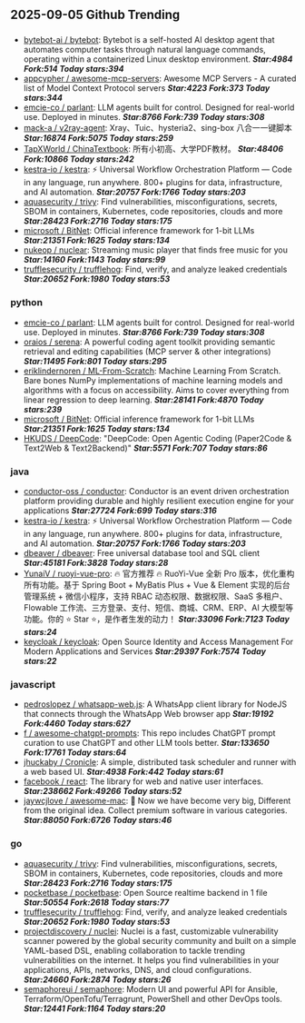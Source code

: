 ## 2025-09-05 Github Trending

### 
* [bytebot-ai / bytebot](https://github.com/bytebot-ai/bytebot): Bytebot is a self-hosted AI desktop agent that automates computer tasks through natural language commands, operating within a containerized Linux desktop environment. ***Star:4984 Fork:514 Today stars:394***
* [appcypher / awesome-mcp-servers](https://github.com/appcypher/awesome-mcp-servers): Awesome MCP Servers - A curated list of Model Context Protocol servers ***Star:4223 Fork:373 Today stars:344***
* [emcie-co / parlant](https://github.com/emcie-co/parlant): LLM agents built for control. Designed for real-world use. Deployed in minutes. ***Star:8766 Fork:739 Today stars:308***
* [mack-a / v2ray-agent](https://github.com/mack-a/v2ray-agent): Xray、Tuic、hysteria2、sing-box 八合一一键脚本 ***Star:16874 Fork:5075 Today stars:259***
* [TapXWorld / ChinaTextbook](https://github.com/TapXWorld/ChinaTextbook): 所有小初高、大学PDF教材。 ***Star:48406 Fork:10866 Today stars:242***
* [kestra-io / kestra](https://github.com/kestra-io/kestra): ⚡ Universal Workflow Orchestration Platform — Code in any language, run anywhere. 800+ plugins for data, infrastructure, and AI automation. ***Star:20757 Fork:1766 Today stars:203***
* [aquasecurity / trivy](https://github.com/aquasecurity/trivy): Find vulnerabilities, misconfigurations, secrets, SBOM in containers, Kubernetes, code repositories, clouds and more ***Star:28423 Fork:2716 Today stars:175***
* [microsoft / BitNet](https://github.com/microsoft/BitNet): Official inference framework for 1-bit LLMs ***Star:21351 Fork:1625 Today stars:134***
* [nukeop / nuclear](https://github.com/nukeop/nuclear): Streaming music player that finds free music for you ***Star:14160 Fork:1143 Today stars:99***
* [trufflesecurity / trufflehog](https://github.com/trufflesecurity/trufflehog): Find, verify, and analyze leaked credentials ***Star:20652 Fork:1980 Today stars:53***

### python
* [emcie-co / parlant](https://github.com/emcie-co/parlant): LLM agents built for control. Designed for real-world use. Deployed in minutes. ***Star:8766 Fork:739 Today stars:308***
* [oraios / serena](https://github.com/oraios/serena): A powerful coding agent toolkit providing semantic retrieval and editing capabilities (MCP server & other integrations) ***Star:11495 Fork:801 Today stars:295***
* [eriklindernoren / ML-From-Scratch](https://github.com/eriklindernoren/ML-From-Scratch): Machine Learning From Scratch. Bare bones NumPy implementations of machine learning models and algorithms with a focus on accessibility. Aims to cover everything from linear regression to deep learning. ***Star:28141 Fork:4870 Today stars:239***
* [microsoft / BitNet](https://github.com/microsoft/BitNet): Official inference framework for 1-bit LLMs ***Star:21351 Fork:1625 Today stars:134***
* [HKUDS / DeepCode](https://github.com/HKUDS/DeepCode): "DeepCode: Open Agentic Coding (Paper2Code & Text2Web & Text2Backend)" ***Star:5571 Fork:707 Today stars:86***

### java
* [conductor-oss / conductor](https://github.com/conductor-oss/conductor): Conductor is an event driven orchestration platform providing durable and highly resilient execution engine for your applications ***Star:27724 Fork:699 Today stars:316***
* [kestra-io / kestra](https://github.com/kestra-io/kestra): ⚡ Universal Workflow Orchestration Platform — Code in any language, run anywhere. 800+ plugins for data, infrastructure, and AI automation. ***Star:20757 Fork:1766 Today stars:203***
* [dbeaver / dbeaver](https://github.com/dbeaver/dbeaver): Free universal database tool and SQL client ***Star:45181 Fork:3828 Today stars:28***
* [YunaiV / ruoyi-vue-pro](https://github.com/YunaiV/ruoyi-vue-pro): 🔥 官方推荐 🔥 RuoYi-Vue 全新 Pro 版本，优化重构所有功能。基于 Spring Boot + MyBatis Plus + Vue & Element 实现的后台管理系统 + 微信小程序，支持 RBAC 动态权限、数据权限、SaaS 多租户、Flowable 工作流、三方登录、支付、短信、商城、CRM、ERP、AI 大模型等功能。你的 ⭐️ Star ⭐️，是作者生发的动力！ ***Star:33096 Fork:7123 Today stars:24***
* [keycloak / keycloak](https://github.com/keycloak/keycloak): Open Source Identity and Access Management For Modern Applications and Services ***Star:29397 Fork:7574 Today stars:22***

### javascript
* [pedroslopez / whatsapp-web.js](https://github.com/pedroslopez/whatsapp-web.js): A WhatsApp client library for NodeJS that connects through the WhatsApp Web browser app ***Star:19192 Fork:4460 Today stars:627***
* [f / awesome-chatgpt-prompts](https://github.com/f/awesome-chatgpt-prompts): This repo includes ChatGPT prompt curation to use ChatGPT and other LLM tools better. ***Star:133650 Fork:17761 Today stars:64***
* [jhuckaby / Cronicle](https://github.com/jhuckaby/Cronicle): A simple, distributed task scheduler and runner with a web based UI. ***Star:4938 Fork:442 Today stars:61***
* [facebook / react](https://github.com/facebook/react): The library for web and native user interfaces. ***Star:238662 Fork:49266 Today stars:52***
* [jaywcjlove / awesome-mac](https://github.com/jaywcjlove/awesome-mac):  Now we have become very big, Different from the original idea. Collect premium software in various categories. ***Star:88050 Fork:6726 Today stars:46***

### go
* [aquasecurity / trivy](https://github.com/aquasecurity/trivy): Find vulnerabilities, misconfigurations, secrets, SBOM in containers, Kubernetes, code repositories, clouds and more ***Star:28423 Fork:2716 Today stars:175***
* [pocketbase / pocketbase](https://github.com/pocketbase/pocketbase): Open Source realtime backend in 1 file ***Star:50554 Fork:2618 Today stars:77***
* [trufflesecurity / trufflehog](https://github.com/trufflesecurity/trufflehog): Find, verify, and analyze leaked credentials ***Star:20652 Fork:1980 Today stars:53***
* [projectdiscovery / nuclei](https://github.com/projectdiscovery/nuclei): Nuclei is a fast, customizable vulnerability scanner powered by the global security community and built on a simple YAML-based DSL, enabling collaboration to tackle trending vulnerabilities on the internet. It helps you find vulnerabilities in your applications, APIs, networks, DNS, and cloud configurations. ***Star:24660 Fork:2874 Today stars:26***
* [semaphoreui / semaphore](https://github.com/semaphoreui/semaphore): Modern UI and powerful API for Ansible, Terraform/OpenTofu/Terragrunt, PowerShell and other DevOps tools. ***Star:12441 Fork:1164 Today stars:20***
